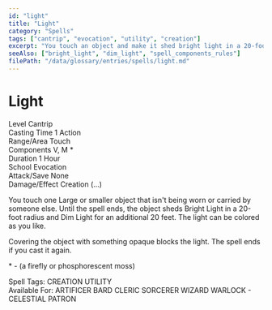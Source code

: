 ```yaml
---
id: "light"
title: "Light"
category: "Spells"
tags: ["cantrip", "evocation", "utility", "creation"]
excerpt: "You touch an object and make it shed bright light in a 20-foot radius and dim light for an additional 20 feet."
seeAlso: ["bright_light", "dim_light", "spell_components_rules"]
filePath: "/data/glossary/entries/spells/light.md"
---
```

<div class="spell-card">
  <div class="spell-card-header">
    <h1 class="spell-card-title">Light</h1>
  </div>
  <div class="spell-card-divider"></div>
  <div class="spell-card-stats-grid">
    <div class="spell-card-stat">
      <span class="spell-card-stat-label">Level</span>
      <span class="spell-card-stat-value">Cantrip</span>
    </div>
    <div class="spell-card-stat">
      <span class="spell-card-stat-label">Casting Time</span>
      <span class="spell-card-stat-value">1 Action</span>
    </div>
    <div class="spell-card-stat">
      <span class="spell-card-stat-label">Range/Area</span>
      <span class="spell-card-stat-value">Touch</span>
    </div>
    <div class="spell-card-stat">
      <span class="spell-card-stat-label">Components</span>
      <span class="spell-card-stat-value">V, M *</span>
    </div>
    <div class="spell-card-stat">
      <span class="spell-card-stat-label">Duration</span>
      <span class="spell-card-stat-value">1 Hour</span>
    </div>
    <div class="spell-card-stat">
      <span class="spell-card-stat-label">School</span>
      <span class="spell-card-stat-value">Evocation</span>
    </div>
    <div class="spell-card-stat">
      <span class="spell-card-stat-label">Attack/Save</span>
      <span class="spell-card-stat-value">None</span>
    </div>
    <div class="spell-card-stat">
      <span class="spell-card-stat-label">Damage/Effect</span>
      <span class="spell-card-stat-value">Creation (...)</span>
    </div>
  </div>
  <div class="spell-card-divider"></div>
  <p class="spell-card-description">
    You touch one Large or smaller object that isn't being worn or carried by someone else. Until the spell ends, the object sheds <span data-term-id="bright_light" class="glossary-term-link-from-markdown">Bright Light</span> in a 20-foot radius and <span data-term-id="dim_light" class="glossary-term-link-from-markdown">Dim Light</span> for an additional 20 feet. The light can be colored as you like.
  </p>
  <p class="spell-card-description">
    Covering the object with something opaque blocks the light. The spell ends if you cast it again.
  </p>
  <p class="spell-card-material-note">
    * - (a firefly or phosphorescent moss)
  </p>
  <div class="spell-card-tags-section">
    <span class="spell-card-tags-label">Spell Tags:</span>
    <span class="spell-card-tag">CREATION</span>
    <span class="spell-card-tag">UTILITY</span>
  </div>
  <div class="spell-card-tags-section">
    <span class="spell-card-tags-label">Available For:</span>
    <span class="spell-card-tag">ARTIFICER</span>
    <span class="spell-card-tag">BARD</span>
    <span class="spell-card-tag">CLERIC</span>
    <span class="spell-card-tag">SORCERER</span>
    <span class="spell-card-tag">WIZARD</span>
    <span class="spell-card-tag">WARLOCK - CELESTIAL PATRON</span>
  </div>
</div>
